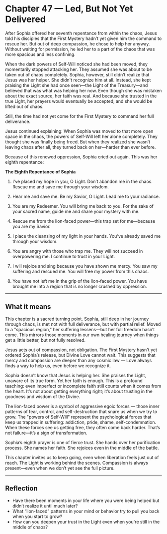 # Chapter 47 — Led, But Not Yet Delivered

After Sophia offered her seventh repentance from within the chaos, Jesus told his disciples that the First Mystery hadn’t yet given him the command to rescue her. But out of deep compassion, he chose to help her anyway. Without waiting for permission, he led her to a part of the chaos that was more spacious and less confining.

When the dark powers of Self-Will noticed she had been moved, they momentarily stopped attacking her. They assumed she was about to be taken out of chaos completely. Sophia, however, still didn’t realize that Jesus was her helper. She didn't recognize him at all. Instead, she kept praising the Light she had once seen—the Light of the Treasury—and believed that was what was helping her now. Even though she was mistaken about the exact source, her faith was real. And because she trusted in the true Light, her prayers would eventually be accepted, and she would be lifted out of chaos.

Still, the time had not yet come for the First Mystery to command her full deliverance.

Jesus continued explaining: When Sophia was moved to that more open space in the chaos, the powers of Self-Will left her alone completely. They thought she was finally being freed. But when they realized she wasn’t leaving chaos after all, they turned back on her—harder than ever before.

Because of this renewed oppression, Sophia cried out again. This was her eighth repentance:

**The Eighth Repentance of Sophia**

1. I've placed my hope in you, O Light. Don’t abandon me in the chaos. Rescue me and save me through your wisdom.

2. Hear me and save me. Be my Savior, O Light. Lead me to your radiance.

3. You are my Redeemer. You will bring me back to you. For the sake of your sacred name, guide me and share your mystery with me.

4. Rescue me from the lion-faced power—this trap set for me—because you are my Savior.

5. I place the cleansing of my light in your hands. You’ve already saved me through your wisdom.

6. You are angry with those who trap me. They will not succeed in overpowering me. I continue to trust in your Light.

7. I will rejoice and sing because you have shown me mercy. You saw my suffering and rescued me. You will free my power from this chaos.

8. You have not left me in the grip of the lion-faced power. You have brought me into a region that is no longer crushed by oppression.

---

## What it means

This chapter is a sacred turning point. Sophia, still deep in her journey through chaos, is met not with full deliverance, but with partial relief. Moved to a "spacious region," her suffering lessens—but her full freedom hasn’t come. This mirrors those moments in our own healing journey when things get a little better, but not fully resolved.

Jesus acts out of compassion, not obligation. The First Mystery hasn't yet ordered Sophia’s release, but Divine Love cannot wait. This suggests that mercy and compassion are deeper than any cosmic law — Love always finds a way to help us, even before we recognize it.

Sophia doesn’t know that Jesus is helping her. She praises the Light, unaware of its true form. Yet her faith is enough. This is a profound teaching: even imperfect or incomplete faith still counts when it comes from the heart. It’s not about getting everything right; it’s about trusting in the goodness and wisdom of the Divine.

The lion-faced power is a symbol of aggressive egoic forces — those inner patterns of fear, control, and self-destruction that snare us when we try to grow. The "powers of Self-Will" represent the psychological forces that keep us trapped in suffering: addiction, pride, shame, self-condemnation. When these forces see us getting free, they often come back harder. That’s not failure—it’s a sign of transformation.

Sophia’s eighth prayer is one of fierce trust. She hands over her purification process. She names her faith. She rejoices even in the middle of the battle.

This chapter invites us to keep going, even when liberation feels just out of reach. The Light is working behind the scenes. Compassion is always present—even when we don’t yet see the full picture.

---

## Reflection

* Have there been moments in your life where you were being helped but didn’t realize it until much later?
* What “lion-faced” patterns in your mind or behavior try to pull you back when you start to grow?
* How can you deepen your trust in the Light even when you're still in the middle of chaos?
